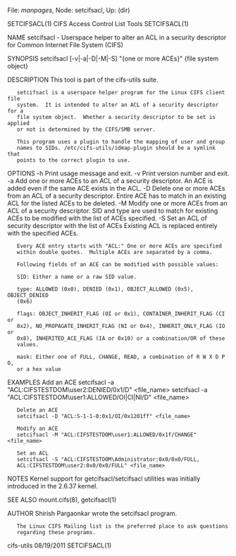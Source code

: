 File: *manpages*,  Node: setcifsacl,  Up: (dir)

SETCIFSACL(1)           CIFS Access Control List Tools           SETCIFSACL(1)



NAME
       setcifsacl - Userspace helper to alter an ACL in a security descriptor
       for Common Internet File System (CIFS)

SYNOPSIS
       setcifsacl [-v|-a|-D|-M|-S] "{one or more ACEs}" {file system object}

DESCRIPTION
       This tool is part of the cifs-utils suite.

       setcifsacl is a userspace helper program for the Linux CIFS client file
       system.  It is intended to alter an ACL of a security descriptor for a
       file system object.  Whether a security descriptor to be set is applied
       or not is determined by the CIFS/SMB server.

       This program uses a plugin to handle the mapping of user and group
       names to SIDs. /etc/cifs-utils/idmap-plugin should be a symlink that
       points to the correct plugin to use.

OPTIONS
       -h
           Print usage message and exit.
       -v
           Print version number and exit.
       -a
           Add one or more ACEs to an ACL of a security descriptor.  An ACE is
           added even if the same ACE exists in the ACL.
       -D
           Delete one or more ACEs from an ACL of a security descriptor.
           Entire ACE has to match in an existing ACL for the listed ACEs to
           be deleted.
       -M
           Modify one or more ACEs from an ACL of a security descriptor.  SID
           and type are used to match for existing ACEs to be modified with
           the list of ACEs specified.
       -S
           Set an ACL of security descriptor with the list of ACEs Existing
           ACL is replaced entirely with the specified ACEs.

       Every ACE entry starts with "ACL:" One or more ACEs are specified
       within double quotes.  Multiple ACEs are separated by a comma.

       Following fields of an ACE can be modified with possible values:

       SID: Either a name or a raw SID value.

       type: ALLOWED (0x0), DENIED (0x1), OBJECT_ALLOWED (0x5), OBJECT_DENIED
       (0x6)

       flags: OBJECT_INHERIT_FLAG (OI or 0x1), CONTAINER_INHERIT_FLAG (CI or
       0x2), NO_PROPAGATE_INHERIT_FLAG (NI or 0x4), INHERIT_ONLY_FLAG (IO or
       0x8), INHERITED_ACE_FLAG (IA or 0x10) or a combination/OR of these
       values.

       mask: Either one of FULL, CHANGE, READ, a combination of R W X D P O,
       or a hex value

EXAMPLES
       Add an ACE
       setcifsacl -a "ACL:CIFSTESTDOM\user2:DENIED/0x1/D" <file_name>
       setcifsacl -a "ACL:CIFSTESTDOM\user1:ALLOWED/OI|CI|NI/D" <file_name>

       Delete an ACE
       setcifsacl -D "ACL:S-1-1-0:0x1/OI/0x1201ff" <file_name>

       Modify an ACE
       setcifsacl -M "ACL:CIFSTESTDOM\user1:ALLOWED/0x1f/CHANGE" <file_name>

       Set an ACL
       setcifsacl -S "ACL:CIFSTESTDOM\Administrator:0x0/0x0/FULL,
       ACL:CIFSTESTDOM\user2:0x0/0x0/FULL" <file_name>

NOTES
       Kernel support for getcifsacl/setcifsacl utilities was initially
       introduced in the 2.6.37 kernel.

SEE ALSO
       mount.cifs(8), getcifsacl(1)

AUTHOR
       Shirish Pargaonkar wrote the setcifsacl program.

       The Linux CIFS Mailing list is the preferred place to ask questions
       regarding these programs.



cifs-utils                        08/19/2011                     SETCIFSACL(1)
